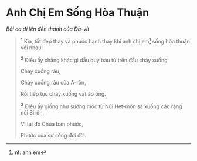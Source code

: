 # Anh Chị Em Sống Hòa Thuận
*Bài ca đi lên đền thánh của Ða-vít*

> <sup><b>1</b></sup> Kìa, tốt đẹp thay và phước hạnh thay khi anh chị em[^1-0eb7c4b9-a7b7-4c4e-aa8d-5b915bdeed8b] sống hòa thuận với nhau!
> 
> <sup><b>2</b></sup> Ðiều ấy chẳng khác gì dầu quý báu từ trên đầu chảy xuống,
> 
> Chảy xuống râu,
> 
> Chảy xuống râu của A-rôn,
> 
> Rồi tiếp tục chảy xuống vạt áo ông.
> 
> <sup><b>3</b></sup> Ðiều ấy giống như sương móc từ Núi Hẹt-môn sa xuống các rặng núi Si-ôn,
> 
> Vì tại đó Chúa ban phước,
> 
> Phước của sự sống đời đời.
>

[^1-0eb7c4b9-a7b7-4c4e-aa8d-5b915bdeed8b]: nt: anh em
